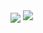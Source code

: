 <div id="stats">
  <img align="center" src="https://github-readme-stats.vercel.app/api?username=AlisonFDLHC&theme=synthwave">
  <img src="https://github-readme-stats.vercel.app/api/top-langs/?username=AlisonFDLHC&layout=compact&theme=synthwave">
</div>
